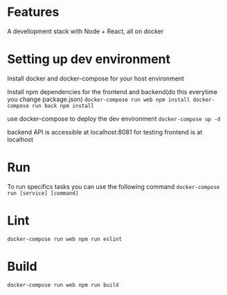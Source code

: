 Features
========
A devellopment stack with Node + React, all on docker

Setting up dev environment
==========================

Install docker and docker-compose for your host environment

Install npm dependencies for the frontend and backend(do this everytime you change package.json)
`docker-compose run web npm install
docker-compose run back npm install`

use docker-compose to deploy the dev environment
`docker-compose up -d`

backend API is accessible at localhost:8081 for testing
frontend is at localhost

Run
=====
To run specifics tasks you can use the following command
`docker-compose run [service] [command]`

Lint
====

`docker-compose run web npm run eslint`

Build
=====

`docker-compose run web npm run build
`
